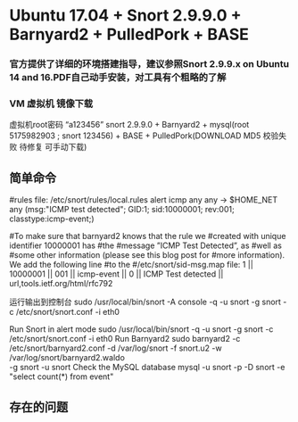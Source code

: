 # Ubuntu 17.04 + Snort 2.9.9.0 + Barnyard2 + PulledPork + BASE

### 官方提供了详细的环境搭建指导，建议参照Snort 2.9.9.x on Ubuntu 14 and 16.PDF自己动手安装，对工具有个粗略的了解

### VM 虚拟机 镜像下载
虚拟机root密码 “a123456”
snort 2.9.9.0 + Barnyard2 + mysql(root 5175982903 ; snort 123456) + BASE + PulledPork(DOWNLOAD MD5 校验失败 待修复 可手动下载)

## 简单命令
#rules file: /etc/snort/rules/local.rules
alert icmp any any -> $HOME_NET any (msg:"ICMP test detected"; GID:1; sid:10000001; rev:001; classtype:icmp-event;)

#To make sure that barnyard2 knows that the rule we #created with unique identifier 10000001 has #the #message ”ICMP Test Detected”, as #well as
#some other information (please see this blog post for #more information). We add the following line #to the #/etc/snort/sid-msg.map file:
1 || 10000001 || 001 || icmp-event || 0 || ICMP Test detected || url,tools.ietf.org/html/rfc792

运行输出到控制台
sudo /usr/local/bin/snort -A console -q -u snort -g snort -c /etc/snort/snort.conf -i eth0

Run Snort in alert mode
sudo /usr/local/bin/snort -q -u snort -g snort -c /etc/snort/snort.conf -i eth0
Run Barnyard2
sudo barnyard2 -c /etc/snort/barnyard2.conf -d /var/log/snort -f snort.u2 -w /var/log/snort/barnyard2.waldo \
-g snort -u snort
Check the MySQL database
mysql -u snort -p -D snort -e "select count(*) from event"

## 存在的问题
